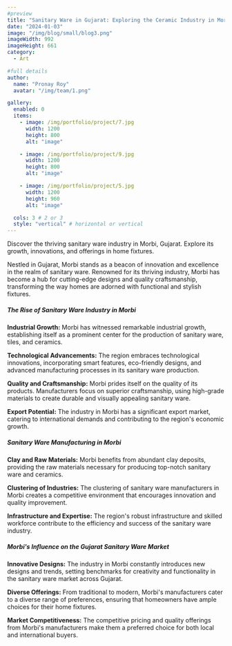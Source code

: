 ```yaml
---
#preview
title: "Sanitary Ware in Gujarat: Exploring the Ceramic Industry in Morbi"
date: "2024-01-03"
image: "/img/blog/small/blog3.png"
imageWidth: 992
imageHeight: 661
category:
  - Art

#full details
author:
  name: "Pronay Roy"
  avatar: "/img/team/1.png"

gallery:
  enabled: 0
  items:
    - image: /img/portfolio/project/7.jpg
      width: 1200
      height: 800
      alt: "image"

    - image: /img/portfolio/project/9.jpg
      width: 1200
      height: 800
      alt: "image"

    - image: /img/portfolio/project/5.jpg
      width: 1200
      height: 960
      alt: "image"

  cols: 3 # 2 or 3
  style: "vertical" # horizontal or vertical
---
```


Discover the thriving sanitary ware industry in Morbi, Gujarat. Explore its growth, innovations, and offerings in home fixtures.

Nestled in Gujarat, Morbi stands as a beacon of innovation and excellence in the realm of sanitary ware. Renowned for its thriving industry, Morbi has become a hub for cutting-edge designs and quality craftsmanship, transforming the way homes are adorned with functional and stylish fixtures.

##### The Rise of Sanitary Ware Industry in Morbi

**Industrial Growth:** Morbi has witnessed remarkable industrial growth, establishing itself as a prominent center for the production of sanitary ware, tiles, and ceramics.

**Technological Advancements:** The region embraces technological innovations, incorporating smart features, eco-friendly designs, and advanced manufacturing processes in its sanitary ware production.

**Quality and Craftsmanship:** Morbi prides itself on the quality of its products. Manufacturers focus on superior craftsmanship, using high-grade materials to create durable and visually appealing sanitary ware.

**Export Potential:** The industry in Morbi has a significant export market, catering to international demands and contributing to the region's economic growth.

##### Sanitary Ware Manufacturing in Morbi

**Clay and Raw Materials:** Morbi benefits from abundant clay deposits, providing the raw materials necessary for producing top-notch sanitary ware and ceramics.

**Clustering of Industries:** The clustering of sanitary ware manufacturers in Morbi creates a competitive environment that encourages innovation and quality improvement.

**Infrastructure and Expertise:** The region's robust infrastructure and skilled workforce contribute to the efficiency and success of the sanitary ware industry.

##### Morbi's Influence on the Gujarat Sanitary Ware Market

**Innovative Designs:** The industry in Morbi constantly introduces new designs and trends, setting benchmarks for creativity and functionality in the sanitary ware market across Gujarat.

**Diverse Offerings:** From traditional to modern, Morbi's manufacturers cater to a diverse range of preferences, ensuring that homeowners have ample choices for their home fixtures.

**Market Competitiveness:** The competitive pricing and quality offerings from Morbi's manufacturers make them a preferred choice for both local and international buyers.
